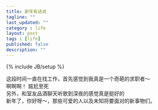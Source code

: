 ```yaml
---
title: 新年有话说
tagline: ""
last_updated: ""
category : life
layout: post
tags : [life]
published: false
description: ""
---
```

{% include JB/setup %}

这段时间一直在找工作，首先感觉到我真是一个奇葩的求职者～  
啊啊啊！ 尴尬至死  
另外，和室友品酒聊天听歌到深夜的感觉真是挺好的    
新年了，你好呀～，那些可爱的人以及未知将要面对的新事物们。  
